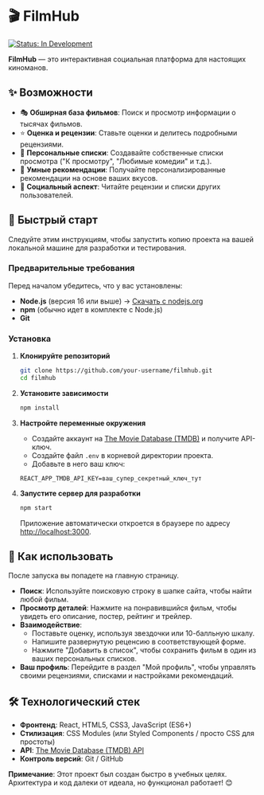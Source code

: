 # 🎬 FilmHub

[![Status: In Development](https://img.shields.io/badge/Status-In%20Development-blue)](https://github.com/your-username/filmhub)

**FilmHub** — это интерактивная социальная платформа для настоящих киноманов.


## ✨ Возможности

*   🎭 **Обширная база фильмов**: Поиск и просмотр информации о тысячах фильмов.
*   ⭐ **Оценка и рецензии**: Ставьте оценки и делитесь подробными рецензиями.
*   📝 **Персональные списки**: Создавайте собственные списки просмотра ("К просмотру", "Любимые комедии" и т.д.).
*   🎯 **Умные рекомендации**: Получайте персонализированные рекомендации на основе ваших вкусов.
*   👥 **Социальный аспект**: Читайте рецензии и списки других пользователей.

## 🚀 Быстрый старт

Следуйте этим инструкциям, чтобы запустить копию проекта на вашей локальной машине для разработки и тестирования.

### Предварительные требования

Перед началом убедитесь, что у вас установлены:
*   **Node.js** (версия 16 или выше) → [Скачать с nodejs.org](https://nodejs.org/)
*   **npm** (обычно идет в комплекте с Node.js)
*   **Git**

### Установка

1.  **Клонируйте репозиторий**
    ```bash
    git clone https://github.com/your-username/filmhub.git
    cd filmhub
    ```

2.  **Установите зависимости**
    ```bash
    npm install
    ```

3.  **Настройте переменные окружения**
    *   Создайте аккаунт на [The Movie Database (TMDB)](https://www.themoviedb.org/) и получите API-ключ.
    *   Создайте файл `.env` в корневой директории проекта.
    *   Добавьте в него ваш ключ:
    ```env
    REACT_APP_TMDB_API_KEY=ваш_супер_секретный_ключ_тут
    ```

4.  **Запустите сервер для разработки**
    ```bash
    npm start
    ```
    Приложение автоматически откроется в браузере по адресу [http://localhost:3000](http://localhost:3000).

## 📖 Как использовать

После запуска вы попадете на главную страницу.

*   **Поиск**: Используйте поисковую строку в шапке сайта, чтобы найти любой фильм.
*   **Просмотр деталей**: Нажмите на понравившийся фильм, чтобы увидеть его описание, постер, рейтинг и трейлер.
*   **Взаимодействие**:
    *   Поставьте оценку, используя звездочки или 10-балльную шкалу.
    *   Напишите развернутую реценсию в соответствующей форме.
    *   Нажмите "Добавить в список", чтобы сохранить фильм в один из ваших персональных списков.
*   **Ваш профиль**: Перейдите в раздел "Мой профиль", чтобы управлять своими рецензиями, списками и настройками рекомендаций.

## 🛠 Технологический стек

*   **Фронтенд**: React, HTML5, CSS3, JavaScript (ES6+)
*   **Стилизация**: CSS Modules (или Styled Components / просто CSS для простоты)
*   **API**: [The Movie Database (TMDB) API](https://developers.themoviedb.org/3)
*   **Контроль версий**: Git / GitHub


**Примечание**: Этот проект был создан быстро в учебных целях. Архитектура и код далеки от идеала, но функционал работает! 😊

